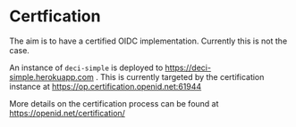 # Certfication

The aim is to have a certified OIDC implementation. Currently this is not the case.

An instance of `deci-simple` is deployed to https://deci-simple.herokuapp.com . This is currently targeted by the certification instance at https://op.certification.openid.net:61944

More details on the certification process can be found at https://openid.net/certification/
